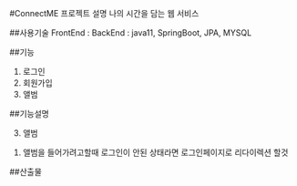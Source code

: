 #ConnectME 프로젝트 설명
나의 시간을 담는 웹 서비스

##사용기술
FrontEnd : 
BackEnd : java11, SpringBoot, JPA, MYSQL



##기능
1. 로그인
2. 회원가입
3. 앨범

##기능설명

3. 앨범
1) 앨범을 들어가려고할때 로그인이 안된 상태라면 로그인페이지로 리다이렉션 할것


##산출물